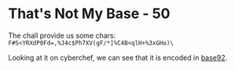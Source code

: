 # That's Not My Base - 50

The chall provide us some chars: `F#S<YRXdP0Fd=,%J4c$Ph7XV(gF/*]%C4B<qlH+%3xGHo)\`

Looking at it on cyberchef, we can see that it is encoded in [base92](https://gchq.github.io/CyberChef/#recipe=From_Base92()&input=RiNTPFlSWGRQMEZkPSwlSjRjJFBoN1hWKGdGLypdJUM0QjxxbEgrJTN4R0hvKVw).